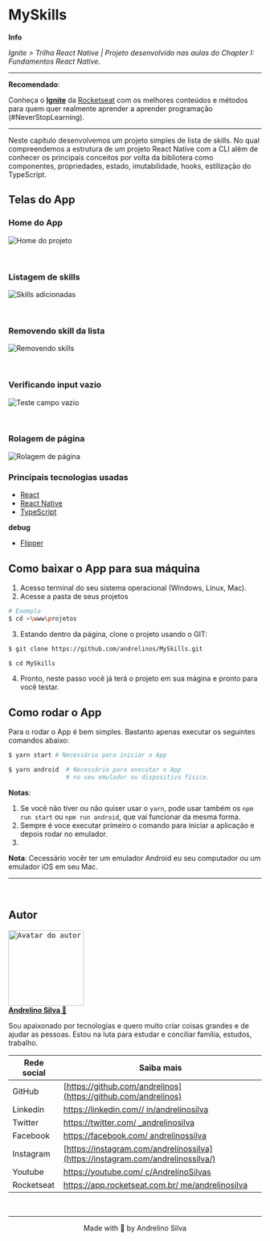 # MySkills

**Info**

_Ignite > Trilha React Native | Projeto desenvolvido nas aulas do Chapter I: Fundamentos React Native._

---
**Recomendado**:

Conheça o **[Ignite](https://rocketseat.com.br/ignite)** da [Rocketseat](https://github.com/Rocketseat) com os melhores conteúdos e métodos para quem quer realmente aprender a aprender programação (#NeverStopLearning).

---
Neste capítulo desenvolvemos um projeto simples de lista de skills. No qual compreendemos a estrutura de um projeto React Native com a CLI além de conhecer os principais conceitos por volta da bibliotera como componentes, propriedades, estado, imutabilidade, hooks, estilização do TypeScript. 

## Telas do App
### Home do App
![Home do projeto](./prtScn/01.png)

<br />

### Listagem de skills
![Skills adicionadas](./prtScn/02.png)

<br />

### Removendo skill da lista
![Removendo skills](./prtScn/03.png)

<br />

### Verificando input vazio
![Teste campo vazio](./prtScn/04.png)

<br />

### Rolagem de página
![Rolagem de página](./prtScn/05.png)

### Principais tecnologias usadas
- [React](https://reactjs.org)
- [React Native](https://reactnative.dev)
- [TypeScript](https://www.typescriptlang.org)

**debug**
- [Flipper](https://fbflipper.com)

## Como baixar o App para sua máquina
1. Acesso terminal do seu sistema operacional (Windows, Linux, Mac).
2. Acesse a pasta de seus projetos
```bash
# Exemplo
$ cd ~\www\projetos
```
3. Estando dentro da página, clone o projeto usando o GIT:
```bash
$ git clone https://github.com/andrelinos/MySkills.git

$ cd MySkills
```
4. Pronto, neste passo você já terá o projeto em sua mágina e pronto para você testar. 

## Como rodar o App
Para o rodar o App é bem simples. Bastanto apenas executar os seguintes comandos abaixo: 
```bash
$ yarn start # Necessário para iniciar o App

$ yarn android  # Necessário para executar o App 
                # no seu emulador ou dispositivo físico.
```
**Notas**: 
1. Se você não tiver ou não quiser usar o ``yarn``, pode usar também os ``npm run start`` ou ``npm run android``, que vai funcionar da mesma forma.
2. Sempre é voce executar primeiro o comando para iniciar a aplicação e depois rodar no emulador. 
3. 


**Nota**: Cecessário vocêr ter um emulador Android eu seu computador ou um emulador iOS em seu Mac. 
<br /> 

---
<br />

## Autor
<a href="https://app.rocketseat.com.br/me/andrelinosilva">
<kbd>
  <img height="150" width="150"
    src="https://github.com/andrelinos.png"
    alt="Avatar do autor" />
</kbd>
<br /><b>
Andrelino Silva 🚀</b></a>

<p>
    Sou apaixonado por tecnologias e quero muito criar coisas grandes e de ajudar as pessoas. Estou na luta para estudar e conciliar família, estudos, trabalho.
</p>


  | Rede social | Saiba mais |
  | --- | --- |
  | GitHub | [https://github.com/andrelinos](https://github.com/andrelinos) |
  | Linkedin | [https://linkedin.com// in/andrelinosilva](https://linkedin.com/in/andrelinosilva) |
  | Twitter| [https://twitter.com/ _andrelinosilva](https://twitter.com/_andrelinosilva) |
  | Facebook | [https://facebook.com/ andrelinossilva](https://facebook.com/andrelinossilva/) |
  | Instagram| [https://instagram.com/andrelinossilva](https://instagram.com/andrelinossilva/) |
  | Youtube | [https://youtube.com/ c/AndrelinoSilvas](https://youtube.com/c/AndrelinoSilvas/) |
  | Rocketseat | [https://app.rocketseat.com.br/ me/andrelinosilva](https://app.rocketseat.com.br/me/andrelinosilva) |

</div>
</div>
</div>
<br>

---
<p align="center">Made with 💜 by Andrelino Silva</p>
